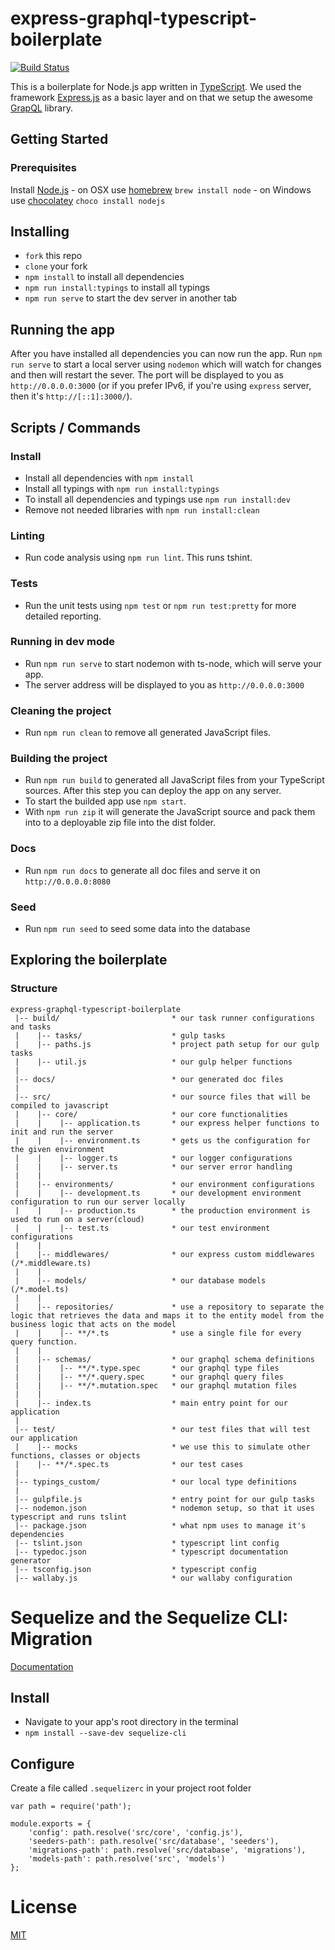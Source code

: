 # express-graphql-typescript-boilerplate

[![Build Status](https://travis-ci.org/w3tecch/express-graphql-typescript-boilerplate.svg?branch=master)](https://travis-ci.org/w3tecch/express-graphql-typescript-boilerplate.svg?branch=master)

This is a boilerplate for Node.js app written in [TypeScript](https://www.typescriptlang.org/). We used the framework [Express.js](http://expressjs.com/) as a basic layer and on that we setup the awesome [GrapQL](http://graphql.org/) library.

## Getting Started
### Prerequisites
Install [Node.js](http://nodejs.org)
	- on OSX use [homebrew](http://brew.sh) `brew install node`
	- on Windows use [chocolatey](https://chocolatey.org/) `choco install nodejs`

## Installing
* `fork` this repo
* `clone` your fork
* `npm install` to install all dependencies
* `npm run install:typings` to install all typings
* `npm run serve` to start the dev server in another tab

## Running the app
After you have installed all dependencies you can now run the app.
Run `npm run serve` to start a local server using `nodemon` which will watch for changes and then will restart the sever.
The port will be displayed to you as `http://0.0.0.0:3000` (or if you prefer IPv6, if you're using `express` server, then it's `http://[::1]:3000/`).

## Scripts / Commands
### Install
* Install all dependencies with `npm install`
* Install all typings with `npm run install:typings`
* To install all dependencies and typings use `npm run install:dev`
* Remove not needed libraries with `npm run install:clean`

### Linting
* Run code analysis using `npm run lint`. This runs tshint.

### Tests
* Run the unit tests using `npm test` or `npm run test:pretty` for more detailed reporting.

### Running in dev mode
* Run `npm run serve` to start nodemon with ts-node, which will serve your app.
* The server address will be displayed to you as `http://0.0.0.0:3000`

### Cleaning the project
* Run `npm run clean` to remove all generated JavaScript files.

### Building the project
* Run `npm run build` to generated all JavaScript files from your TypeScript sources. After this step you can deploy the app on any server.
* To start the builded app use `npm start`.
* With `npm run zip` it will generate the JavaScript source and pack them into to a deployable zip file into the dist folder.

### Docs
* Run `npm run docs` to generate all doc files and serve it on `http://0.0.0.0:8080`

### Seed
* Run `npm run seed` to seed some data into the database

## Exploring the boilerplate
### Structure
```
express-graphql-typescript-boilerplate
 |-- build/                         * our task runner configurations and tasks
 |    |-- tasks/                    * gulp tasks
 |    |-- paths.js                  * project path setup for our gulp tasks
 |    |-- util.js                   * our gulp helper functions
 |
 |-- docs/                          * our generated doc files
 |
 |-- src/                           * our source files that will be compiled to javascript
 |    |-- core/                     * our core functionalities
 |    |    |-- application.ts       * our express helper functions to init and run the server
 |    |    |-- environment.ts       * gets us the configuration for the given environment
 |    |    |-- logger.ts            * our logger configurations
 |    |    |-- server.ts            * our server error handling
 |    |
 |    |-- environments/             * our environment configurations
 |    |    |-- development.ts       * our development environment configuration to run our server locally
 |    |    |-- production.ts        * the production environment is used to run on a server(cloud)
 |    |    |-- test.ts              * our test environment configurations
 |    |
 |    |-- middlewares/              * our express custom middlewares (/*.middleware.ts)
 |    |
 |    |-- models/                   * our database models (/*.model.ts)
 |    |
 |    |-- repositories/             * use a repository to separate the logic that retrieves the data and maps it to the entity model from the business logic that acts on the model
 |    |    |-- **/*.ts              * use a single file for every query function.
 |    |
 |    |-- schemas/                  * our graphql schema definitions
 |    |    |-- **/*.type.spec       * our graphql type files
 |    |    |-- **/*.query.spec      * our graphql query files
 |    |    |-- **/*.mutation.spec   * our graphql mutation files
 |    |
 |    |-- index.ts                  * main entry point for our application
 |
 |-- test/                          * our test files that will test our application
 |    |-- mocks                     * we use this to simulate other functions, classes or objects
 |    |-- **/*.spec.ts              * our test cases
 |
 |-- typings_custom/                * our local type definitions
 |
 |-- gulpfile.js                    * entry point for our gulp tasks
 |-- nodemon.json                   * nodemon setup, so that it uses typescript and runs tslint
 |-- package.json                   * what npm uses to manage it's dependencies
 |-- tslint.json                    * typescript lint config
 |-- typedoc.json                   * typescript documentation generator
 |-- tsconfig.json                  * typescript config
 |-- wallaby.js                     * our wallaby configuration
```

# Sequelize and the Sequelize CLI: Migration
[Documentation](http://docs.sequelizejs.com/en/v3/docs/migrations/)

## Install
* Navigate to your app's root directory in the terminal
* `npm install --save-dev sequelize-cli`

## Configure
Create a file called `.sequelizerc` in your project root folder
```
var path = require('path');

module.exports = {
    'config': path.resolve('src/core', 'config.js'),
    'seeders-path': path.resolve('src/database', 'seeders'),
    'migrations-path': path.resolve('src/database', 'migrations'),
    'models-path': path.resolve('src', 'models')
};
```

# License
 [MIT](/LICENSE)
